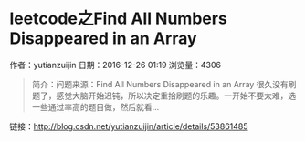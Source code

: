# leetcode之Find All Numbers Disappeared in an Array
作者：yutianzuijin
日期：2016-12-26 01:19
浏览量：4306
> 简介：问题来源：Find All Numbers Disappeared in an Array 
很久没有刷题了，感觉大脑开始迟钝，所以决定重拾刷题的乐趣。一开始不要太难，选一些通过率高的题目做，然后就看...

 链接：http://blog.csdn.net/yutianzuijin/article/details/53861485
